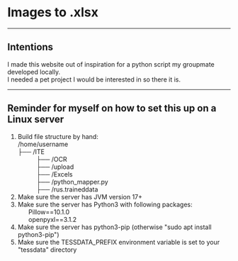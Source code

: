 <h1>Images to .xlsx</h1> 
<hr>
<h2>Intentions</h2>
I made this website out of inspiration for a python script my groupmate developed locally.<br>
I needed a pet project I would be interested in so there it is.
<hr>
<h2>Reminder for myself on how to set this up on a Linux server</h2>
<ol>
<li>Build file structure by hand:<br>
/home/username<br>
├── /ITE<br>
&ensp;&ensp;&ensp;&ensp;&ensp;&ensp;├── /OCR <br>
&ensp;&ensp;&ensp;&ensp;&ensp;&ensp;├── /upload <br>
&ensp;&ensp;&ensp;&ensp;&ensp;&ensp;├── /Excels <br>
&ensp;&ensp;&ensp;&ensp;&ensp;&ensp;├── /python_mapper.py <br>
&ensp;&ensp;&ensp;&ensp;&ensp;&ensp;├── /rus.traineddata <br>
</li>
<li>Make sure the server has JVM version 17+</li>
<li>Make sure the server has Python3 with following packages: 
<ul>Pillow==10.1.0<br>openpyxl==3.1.2
</ul>
<li>Make sure the server has python3-pip (otherwise "sudo apt install python3-pip")</li></li>
<li>Make sure the TESSDATA_PREFIX environment variable is set to your "tessdata" directory</li>
</ol>



